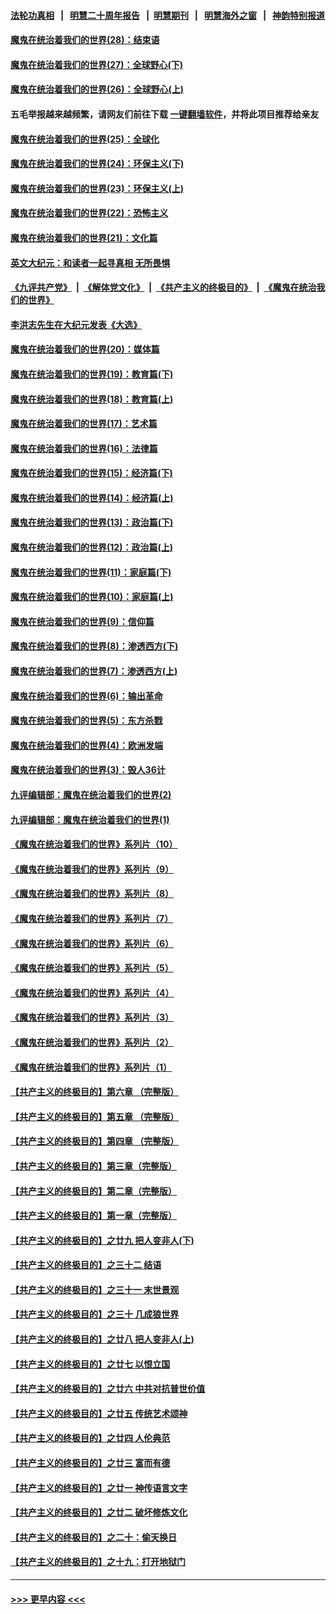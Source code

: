 #### [法轮功真相](https://github.com/gfw-breaker/truth/blob/master/README.md?t=0) &nbsp;&nbsp;|&nbsp;&nbsp; [明慧二十周年报告](https://github.com/gfw-breaker/mh-reports/blob/master/README.md?t=0) &nbsp;&nbsp;|&nbsp;&nbsp;[明慧期刊](https://github.com/gfw-breaker/mh-qikan) &nbsp;&nbsp;|&nbsp;&nbsp; [明慧海外之窗](https://github.com/gfw-breaker/mh-news/blob/master/README.md?t=0) &nbsp;&nbsp;|&nbsp;&nbsp; [神韵特别报道](https://github.com/gfw-breaker/mh-news/blob/master/shenyun.md?t=0)
#### [魔鬼在统治着我们的世界(28)：结束语](../pages/nsc422/n10936246.md?t=07081101) 
#### [魔鬼在统治着我们的世界(27)：全球野心(下)](../pages/nsc422/n10928319.md?t=07081101) 
#### [魔鬼在统治着我们的世界(26)：全球野心(上)](../pages/nsc422/n10900318.md?t=07081101) 
#### 五毛举报越来越频繁，请网友们前往下载 [一键翻墙软件](https://github.com/gfw-breaker/ssr-accounts)，并将此项目推荐给亲友
#### [魔鬼在统治着我们的世界(25)：全球化](../pages/nsc422/n10788205.md?t=07081101) 
#### [魔鬼在统治着我们的世界(24)：环保主义(下)](../pages/nsc422/n10695307.md?t=07081101) 
#### [魔鬼在统治着我们的世界(23)：环保主义(上)](../pages/nsc422/n10688613.md?t=07081101) 
#### [魔鬼在统治着我们的世界(22)：恐怖主义](../pages/nsc422/n10614727.md?t=07081101) 
#### [魔鬼在统治着我们的世界(21)：文化篇](../pages/nsc422/n10597706.md?t=07081101) 
#### [英文大纪元：和读者一起寻真相 无所畏惧](../pages/nsc422/n12542027.md?t=07081101) 
#### [《九评共产党》](https://github.com/begood0513/9ping.md/blob/master/README.md) &nbsp;|&nbsp; [《解体党文化》](../../../../jtdwh.md/blob/master/README.md)  &nbsp;|&nbsp; [《共产主义的终极目的》](../../../../gczydzjmd.md/blob/master/README.md) &nbsp;|&nbsp; [《魔鬼在统治我们的世界》](../../../../mgztzwmdsj.md/blob/master/README.md) 
#### [李洪志先生在大纪元发表《大选》](../pages/nsc422/n12534746.md?t=07081101) 
#### [魔鬼在统治着我们的世界(20)：媒体篇](../pages/nsc422/n10586579.md?t=07081101) 
#### [魔鬼在统治着我们的世界(19)：教育篇(下)](../pages/nsc422/n10564808.md?t=07081101) 
#### [魔鬼在统治着我们的世界(18)：教育篇(上)](../pages/nsc422/n10526970.md?t=07081101) 
#### [魔鬼在统治着我们的世界(17)：艺术篇](../pages/nsc422/n10499093.md?t=07081101) 
#### [魔鬼在统治着我们的世界(16)：法律篇](../pages/nsc422/n10485969.md?t=07081101) 
#### [魔鬼在统治着我们的世界(15)：经济篇(下)](../pages/nsc422/n10469975.md?t=07081101) 
#### [魔鬼在统治着我们的世界(14)：经济篇(上)](../pages/nsc422/n10457370.md?t=07081101) 
#### [魔鬼在统治着我们的世界(13)：政治篇(下)](../pages/nsc422/n10448270.md?t=07081101) 
#### [魔鬼在统治着我们的世界(12)：政治篇(上)](../pages/nsc422/n10444576.md?t=07081101) 
#### [魔鬼在统治着我们的世界(11)：家庭篇(下)](../pages/nsc422/n10440961.md?t=07081101) 
#### [魔鬼在统治着我们的世界(10)：家庭篇(上)](../pages/nsc422/n10435448.md?t=07081101) 
#### [魔鬼在统治着我们的世界(9)：信仰篇](../pages/nsc422/n10432159.md?t=07081101) 
#### [魔鬼在统治着我们的世界(8)：渗透西方(下)](../pages/nsc422/n10429603.md?t=07081101) 
#### [魔鬼在统治着我们的世界(7)：渗透西方(上)](../pages/nsc422/n10426013.md?t=07081101) 
#### [魔鬼在统治着我们的世界(6)：输出革命](../pages/nsc422/n10421536.md?t=07081101) 
#### [魔鬼在统治着我们的世界(5)：东方杀戮](../pages/nsc422/n10417707.md?t=07081101) 
#### [魔鬼在统治着我们的世界(4)：欧洲发端](../pages/nsc422/n10414890.md?t=07081101) 
#### [魔鬼在统治着我们的世界(3)：毁人36计](../pages/nsc422/n10411583.md?t=07081101) 
#### [九评编辑部：魔鬼在统治着我们的世界(2)](../pages/nsc422/n10410036.md?t=07081101) 
#### [九评编辑部：魔鬼在统治着我们的世界(1)](../pages/nsc422/n10406825.md?t=07081101) 
#### [《魔鬼在统治着我们的世界》系列片（10）](../pages/nsc422/n12292670.md?t=07081101) 
#### [《魔鬼在统治着我们的世界》系列片（9）](../pages/nsc422/n12290859.md?t=07081101) 
#### [《魔鬼在统治着我们的世界》系列片（8）](../pages/nsc422/n12287445.md?t=07081101) 
#### [《魔鬼在统治着我们的世界》系列片（7）](../pages/nsc422/n12283425.md?t=07081101) 
#### [《魔鬼在统治着我们的世界》系列片（6）](../pages/nsc422/n12282314.md?t=07081101) 
#### [《魔鬼在统治着我们的世界》系列片（5）](../pages/nsc422/n12281419.md?t=07081101) 
#### [《魔鬼在统治着我们的世界》系列片（4）](../pages/nsc422/n12274024.md?t=07081101) 
#### [《魔鬼在统治着我们的世界》系列片（3）](../pages/nsc422/n12271322.md?t=07081101) 
#### [《魔鬼在统治着我们的世界》系列片（2）](../pages/nsc422/n12269049.md?t=07081101) 
#### [《魔鬼在统治着我们的世界》系列片（1）](../pages/nsc422/n12267575.md?t=07081101) 
#### [【共产主义的终极目的】第六章 （完整版）](../pages/nsc422/n11428913.md?t=07081101) 
#### [【共产主义的终极目的】第五章 （完整版）](../pages/nsc422/n11428912.md?t=07081101) 
#### [【共产主义的终极目的】第四章 （完整版）](../pages/nsc422/n11428907.md?t=07081101) 
#### [【共产主义的终极目的】第三章（完整版）](../pages/nsc422/n11428848.md?t=07081101) 
#### [【共产主义的终极目的】第二章（完整版）](../pages/nsc422/n11428831.md?t=07081101) 
#### [【共产主义的终极目的】第一章（完整版）](../pages/nsc422/n11417651.md?t=07081101) 
#### [【共产主义的终极目的】之廿九 把人变非人(下)](../pages/nsc422/n11344140.md?t=07081101) 
#### [【共产主义的终极目的】之三十二 结语](../pages/nsc422/n11360535.md?t=07081101) 
#### [【共产主义的终极目的】之三十一 末世景观](../pages/nsc422/n11351129.md?t=07081101) 
#### [【共产主义的终极目的】之三十 几成狼世界](../pages/nsc422/n11348280.md?t=07081101) 
#### [【共产主义的终极目的】之廿八 把人变非人(上)](../pages/nsc422/n11340492.md?t=07081101) 
#### [【共产主义的终极目的】之廿七 以恨立国](../pages/nsc422/n11336944.md?t=07081101) 
#### [【共产主义的终极目的】之廿六 中共对抗普世价值](../pages/nsc422/n11324785.md?t=07081101) 
#### [【共产主义的终极目的】之廿五 传统艺术颂神](../pages/nsc422/n11296396.md?t=07081101) 
#### [【共产主义的终极目的】之廿四 人伦典范](../pages/nsc422/n11296397.md?t=07081101) 
#### [【共产主义的终极目的】之廿三 富而有德](../pages/nsc422/n11283598.md?t=07081101) 
#### [【共产主义的终极目的】之廿一 神传语言文字](../pages/nsc422/n11263265.md?t=07081101) 
#### [【共产主义的终极目的】之廿二 破坏修炼文化](../pages/nsc422/n11245728.md?t=07081101) 
#### [【共产主义的终极目的】之二十：偷天换日](../pages/nsc422/n11238846.md?t=07081101) 
#### [【共产主义的终极目的】之十九：打开地狱门](../pages/nsc422/n11206376.md?t=07081101) 

----
#### [ >>> 更早内容 <<< ](../indexes/nsc422-earlier.md)

